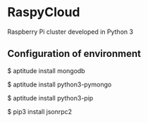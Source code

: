# RaspyCloud
Raspberry Pi cluster developed in Python 3

Configuration of environment
----------------------------
$ aptitude install mongodb

$ aptitude install python3-pymongo

$ aptitude install python3-pip

$ pip3 install jsonrpc2
